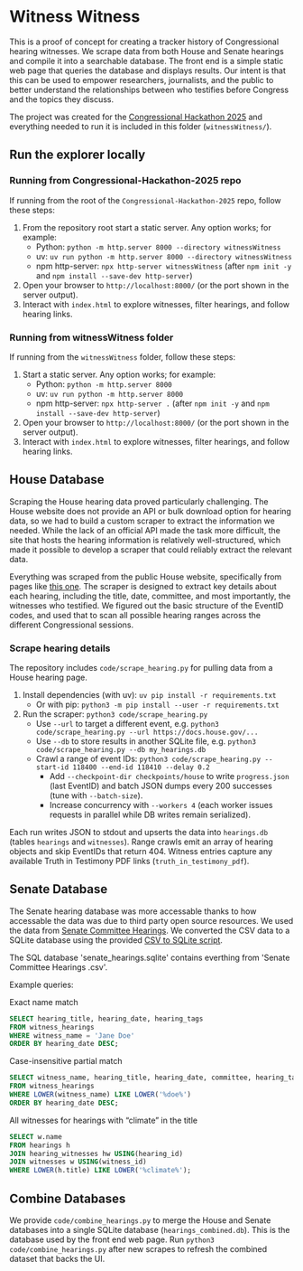 # Witness Witness

This is a proof of concept for creating a tracker history of Congressional hearing witnesses. We scrape data from both House and Senate hearings and compile it into a searchable database. The front end is a simple static web page that queries the database and displays results.  Our intent is that this can be used to empower researchers, journalists, and the public to better understand the relationships between who testifies before Congress and the topics they discuss.

The project was created for the [Congressional Hackathon 2025](https://congressionalhackathon.devpost.com/) and everything needed to run it is included in this folder (`witnessWitness/`).

## Run the explorer locally

### Running from Congressional-Hackathon-2025 repo

If running from the root of the `Congressional-Hackathon-2025` repo, follow these steps:

1. From the repository root start a static server. Any option works; for example:
   - Python: `python -m http.server 8000 --directory witnessWitness`
   - uv: `uv run python -m http.server 8000 --directory witnessWitness`
   - npm http-server: `npx http-server witnessWitness` (after `npm init -y` and `npm install --save-dev http-server`)
2. Open your browser to `http://localhost:8000/` (or the port shown in the server output).
3. Interact with `index.html` to explore witnesses, filter hearings, and follow hearing links.

### Running from witnessWitness folder

If running from the `witnessWitness` folder, follow these steps:

1. Start a static server. Any option works; for example:
   - Python: `python -m http.server 8000`
   - uv: `uv run python -m http.server 8000`
   - npm http-server: `npx http-server .` (after `npm init -y` and `npm install --save-dev http-server`)
2. Open your browser to `http://localhost:8000/` (or the port shown in the server output).
3. Interact with `index.html` to explore witnesses, filter hearings, and follow hearing links.


## House Database

Scraping the House hearing data proved particularly challenging. The House website does not provide an API or bulk download option for hearing data, so we had to build a custom scraper to extract the information we needed. While the lack of an official API made the task more difficult, the site that hosts the hearing information is relatively well-structured, which made it possible to develop a scraper that could reliably extract the relevant data.

Everything was scraped from the public House website, specifically from pages like [this one](https://docs.house.gov/Committee/Calendar/ByEvent.aspx?EventID=118372). The scraper is designed to extract key details about each hearing, including the title, date, committee, and most importantly, the witnesses who testified.  We figured out the basic structure of the EventID codes, and used that to scan all possible hearing ranges across the different Congressional sessions.  

### Scrape hearing details

The repository includes `code/scrape_hearing.py` for pulling data from a House hearing page.

1. Install dependencies (with uv): `uv pip install -r requirements.txt`
   - Or with pip: `python3 -m pip install --user -r requirements.txt`
2. Run the scraper: `python3 code/scrape_hearing.py`
   - Use `--url` to target a different event, e.g. `python3 code/scrape_hearing.py --url https://docs.house.gov/...`
   - Use `--db` to store results in another SQLite file, e.g. `python3 code/scrape_hearing.py --db my_hearings.db`
   - Crawl a range of event IDs: `python3 code/scrape_hearing.py --start-id 118400 --end-id 118410 --delay 0.2`
      - Add `--checkpoint-dir checkpoints/house` to write `progress.json` (last EventID) and batch JSON dumps every 200 successes (tune with `--batch-size`).
      - Increase concurrency with `--workers 4` (each worker issues requests in parallel while DB writes remain serialized).

Each run writes JSON to stdout and upserts the data into `hearings.db` (tables `hearings` and `witnesses`).
Range crawls emit an array of hearing objects and skip EventIDs that return 404.
Witness entries capture any available Truth in Testimony PDF links (`truth_in_testimony_pdf`).


## Senate Database

The Senate hearing database was more accessable thanks to how accessable the data was due to third party open source resources.  We used the data from [Senate Committee Hearings](https://senatecommitteehearings.com/).  We converted the CSV data to a SQLite database using the provided [CSV to SQLite script](./code/senate_sql_maker.py).

The SQL database 'senate_hearings.sqlite' contains everthing from 'Senate Committee Hearings .csv'.  

Example queries:

Exact name match
```sql
SELECT hearing_title, hearing_date, hearing_tags
FROM witness_hearings
WHERE witness_name = 'Jane Doe'
ORDER BY hearing_date DESC;
```

Case-insensitive partial match
```sql
SELECT witness_name, hearing_title, hearing_date, committee, hearing_tags
FROM witness_hearings
WHERE LOWER(witness_name) LIKE LOWER('%doe%')
ORDER BY hearing_date DESC;
```

All witnesses for hearings with “climate” in the title
```sql
SELECT w.name
FROM hearings h
JOIN hearing_witnesses hw USING(hearing_id)
JOIN witnesses w USING(witness_id)
WHERE LOWER(h.title) LIKE LOWER('%climate%');
```

## Combine Databases

We provide `code/combine_hearings.py` to merge the House and Senate databases into a single SQLite database (`hearings_combined.db`). This is the database used by the front end web page. Run `python3 code/combine_hearings.py` after new scrapes to refresh the combined dataset that backs the UI.
